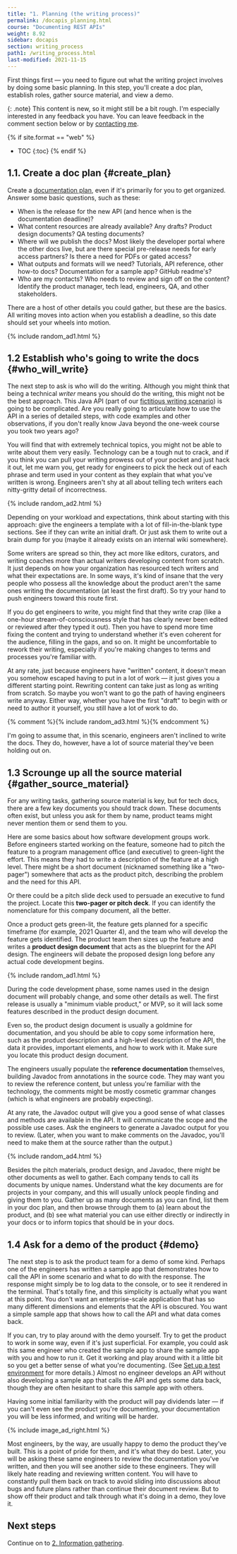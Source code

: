 ```yaml
---
title: "1. Planning (the writing process)"
permalink: /docapis_planning.html
course: "Documenting REST APIs"
weight: 8.92
sidebar: docapis
section: writing_process
path1: /writing_process.html
last-modified: 2021-11-15
---
```


First things first &mdash; you need to figure out what the writing project involves by doing some basic planning. In this step, you'll create a doc plan, establish roles, gather source material, and view a demo.

{: .note}
This content is new, so it might still be a bit rough. I'm especially interested in any feedback you have. You can leave feedback in the comment section below or by [contacting me](/learnapidoc/contact).

{% if site.format == "web" %}
* TOC
{:toc}
{% endif %}

## 1.1. Create a doc plan {#create_plan}

Create a [documentation plan](/learnapidoc/docapis_managing_doc_projects.html#create_project_plans), even if it's primarily for you to get organized. Answer some basic questions, such as these:

* When is the release for the new API (and hence when is the documentation deadline)?
* What content resources are already available? Any drafts? Product design documents? QA testing documents?
* Where will we publish the docs? Most likely the developer portal where the other docs live, but are there special pre-release needs for early access partners? Is there a need for PDFs or gated access?
* What outputs and formats will we need? Tutorials, API reference, other how-to docs? Documentation for a sample app? GitHub readme's?
* Who are my contacts? Who needs to review and sign off on the content? Identify the product manager, tech lead, engineers, QA, and other stakeholders.

There are a host of other details you could gather, but these are the basics. All writing moves into action when you establish a deadline, so this date should set your wheels into motion.

{% include random_ad1.html %}

## 1.2 Establish who's going to write the docs {#who_will_write}

The next step to ask is who will do the writing. Although you might think that being a technical _writer_ means you should do the writing, this might not be the best approach. This Java API (part of our [fictitious writing scenario](docapis_writing_process_overview.html)) is going to be complicated. Are you really going to articulate how to use the API in a series of detailed steps, with code examples and other observations, if you don't really know Java beyond the one-week course you took two years ago?

You will find that with extremely technical topics, you might not be able to write about them very easily. Technology can be a tough nut to crack, and if you think you can pull your writing prowess out of your pocket and just hack it out, let me warn you, get ready for engineers to pick the heck out of each phrase and term used in your content as they explain that what you've written is wrong. Engineers aren't shy at all about telling tech writers each nitty-gritty detail of incorrectness.

{% include random_ad2.html %}

Depending on your workload and expectations, think about starting with this approach: give the engineers a template with a lot of fill-in-the-blank type sections. See if they can write an initial draft. Or just ask them to write out a brain dump for you (maybe it already exists on an internal wiki somewhere).

Some writers are spread so thin, they act more like editors, curators, and writing coaches more than actual writers developing content from scratch. It just depends on how your organization has resourced tech writers and what their expectations are. In some ways, it's kind of insane that the very people who possess all the knowledge about the product aren't the same ones writing the documentation (at least the first draft). So try your hand to push engineers toward this route first.

If you do get engineers to write, you might find that they write crap (like a one-hour stream-of-consciousness style that has clearly never been edited or reviewed after they typed it out). Then you have to spend more time fixing the content and trying to understand whether it's even coherent for the audience, filling in the gaps, and so on. It might be uncomfortable to rework their writing, especially if you're making changes to terms and processes you're familiar with.

At any rate, just because engineers have "written" content, it doesn't mean you somehow escaped having to put in a lot of work &mdash; it just gives you a different starting point. Rewriting content can take just as long as writing from scratch. So maybe you won't want to go the path of having engineers write anyway. Either way, whether you have the first "draft" to begin with or need to author it yourself, you still have a lot of work to do.

{% comment %}{% include random_ad3.html %}{% endcomment %}

I'm going to assume that, in this scenario, engineers aren't inclined to write the docs. They do, however, have a lot of source material they've been holding out on.

## 1.3 Scrounge up all the source material {#gather_source_material}

For any writing tasks, gathering source material is key, but for tech docs, there are a few key documents you should track down. These documents often exist, but unless you ask for them by name, product teams might never mention them or send them to you.

Here are some basics about how software development groups work. Before engineers started working on the feature, someone had to pitch the feature to a program management office (and executive) to green-light the effort. This means they had to write a description of the feature at a high level. There might be a short document (nicknamed something like a "two-pager") somewhere that acts as the product pitch, describing the problem and the need for this API.

Or there could be a pitch slide deck used to persuade an executive to fund the project. Locate this **two-pager or pitch deck**. If you can identify the nomenclature for this company document, all the better.

Once a product gets green-lit, the feature gets planned for a specific timeframe (for example, 2021 Quarter 4), and the team who will develop the feature gets identified. The product team then sizes up the feature and writes a **product design document** that acts as the blueprint for the API design. The engineers will debate the proposed design long before any actual code development begins.

{% include random_ad1.html %}

During the code development phase, some names used in the design document will probably change, and some other details as well. The first release is usually a "minimum viable product," or MVP, so it will lack some features described in the product design document.

Even so, the product design document is usually a goldmine for documentation, and you should be able to copy some information here, such as the product description and a high-level description of the API, the data it provides, important elements, and how to work with it. Make sure you locate this product design document.

The engineers usually populate the **reference documentation** themselves, building Javadoc from annotations in the source code. They may want you to review the reference content, but unless you're familiar with the technology, the comments might be mostly cosmetic grammar changes (which is what engineers are probably expecting).

At any rate, the Javadoc output will give you a good sense of what classes and methods are available in the API. It will communicate the scope and the possible use cases. Ask the engineers to generate a Javadoc output for you to review. (Later, when you want to make comments on the Javadoc, you'll need to make them at the source rather than the output.)

{% include random_ad4.html %}

Besides the pitch materials, product design, and Javadoc, there might be other documents as well to gather. Each company tends to call its documents by unique names. Understand what the key documents are for projects in your company, and this will usually unlock people finding and giving them to you. Gather up as many documents as you can find, list them in your doc plan, and then browse through them to (a) learn about the product, and (b) see what material you can use either directly or indirectly in your docs or to inform topics that should be in your docs.

## 1.4 Ask for a demo of the product {#demo}

The next step is to ask the product team for a demo of some kind. Perhaps one of the engineers has written a sample app that demonstrates how to call the API in some scenario and what to do with the response. The response might simply be to log data to the console, or to see it rendered in the terminal. That's totally fine, and this simplicity is actually what you want at this point. You don't want an enterprise-scale application that has so many different dimensions and elements that the API is obscured. You want a simple sample app that shows how to call the API and what data comes back.

If you can, try to play around with the demo yourself. Try to get the product to work in some way, even if it's just superficial. For example, you could ask this same engineer who created the sample app to share the sample app with you and how to run it. Get it working and play around with it a little bit so you get a better sense of what you're documenting. (See [Set up a test environment](testingdocs_test_environment.html) for more details.) Almost no engineer develops an API without also developing a sample app that calls the API and gets some data back, though they are often hesitant to share this sample app with others.

Having some initial familiarity with the product will pay dividends later &mdash; if you can't even see the product you're documenting, your documentation you will be less informed, and writing will be harder.

{% include image_ad_right.html %}

Most engineers, by the way, are usually happy to demo the product they've built. This is a point of pride for them, and it's what they do best. Later, you will be asking these same engineers to review the documentation you've written, and then you will see another side to these engineers. They will likely hate reading and reviewing written content. You will have to constantly pull them back on track to avoid sliding into discussions about bugs and future plans rather than continue their document review. But to show off their product and talk through what it's doing in a demo, they love it.

## Next steps

Continue on to [2. Information gathering](docapis_information_gathering.html).
